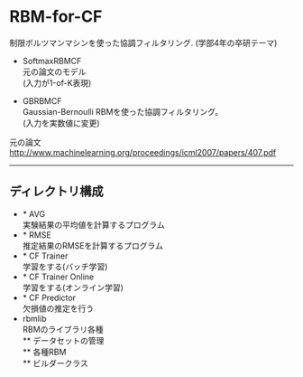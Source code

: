 # RBM-for-CF

制限ボルツマンマシンを使った協調フィルタリング.
(学部4年の卒研テーマ)

* SoftmaxRBMCF  
元の論文のモデル  
(入力が1-of-K表現)

* GBRBMCF  
Gaussian-Bernoulli RBMを使った協調フィルタリング。  
(入力を実数値に変更)  

元の論文  
http://www.machinelearning.org/proceedings/icml2007/papers/407.pdf

___

## ディレクトリ構成
* \* AVG  
実験結果の平均値を計算するプログラム
* \* RMSE  
推定結果のRMSEを計算するプログラム
* \* CF Trainer    
学習をする(バッチ学習)  
* \* CF Trainer Online  
学習をする(オンライン学習)  
* \* CF Predictor    
欠損値の推定を行う    
* rbmlib    
RBMのライブラリ各種    
** データセットの管理    
** 各種RBM    
** ビルダークラス    
